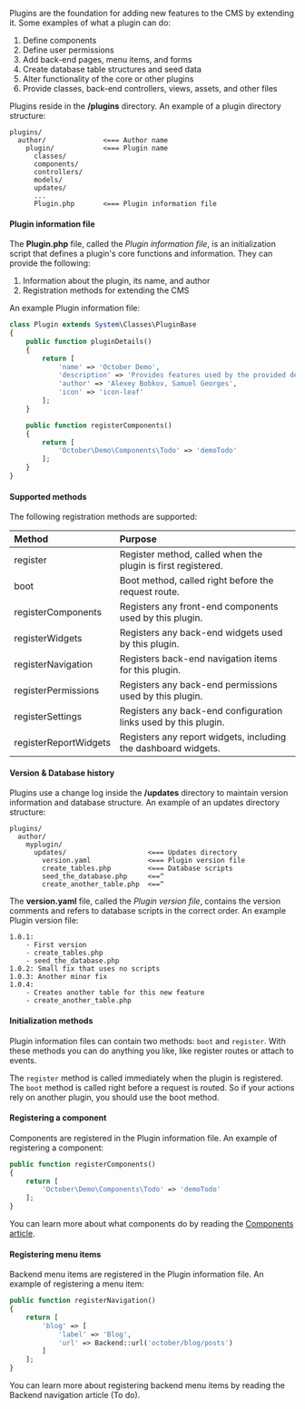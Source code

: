 Plugins are the foundation for adding new features to the CMS by extending it. Some examples of what a plugin can do:

1. Define components
2. Define user permissions
3. Add back-end pages, menu items, and forms
4. Create database table structures and seed data
5. Alter functionality of the core or other plugins
6. Provide classes, back-end controllers, views, assets, and other files

Plugins reside in the **/plugins** directory. An example of a plugin directory structure:

```
plugins/
  author/              <=== Author name
    plugin/            <=== Plugin name
      classes/
      components/
      controllers/
      models/
      updates/
      ...
      Plugin.php       <=== Plugin information file
```

#### Plugin information file

The **Plugin.php** file, called the *Plugin information file*, is an initialization script that defines a plugin's core functions and information. They can provide the following:

1. Information about the plugin, its name, and author
2. Registration methods for extending the CMS

An example Plugin information file:

```php
class Plugin extends System\Classes\PluginBase
{
    public function pluginDetails()
    {
        return [
            'name' => 'October Demo',
            'description' => 'Provides features used by the provided demonstration theme.',
            'author' => 'Alexey Bobkov, Samuel Georges',
            'icon' => 'icon-leaf'
        ];
    }

    public function registerComponents()
    {
        return [
            'October\Demo\Components\Todo' => 'demoTodo'
        ];
    }
}
```

#### Supported methods

The following registration methods are supported:

| Method                | Purpose                                                         |
|:--------------------- |:----------------------------------------------------------------|
| register              | Register method, called when the plugin is first registered.    |
| boot                  | Boot method, called right before the request route.             |
| registerComponents    | Registers any front-end components used by this plugin.         |
| registerWidgets       | Registers any back-end widgets used by this plugin.             |
| registerNavigation    | Registers back-end navigation items for this plugin.            |
| registerPermissions   | Registers any back-end permissions used by this plugin.         |
| registerSettings      | Registers any back-end configuration links used by this plugin. |
| registerReportWidgets | Registers any report widgets, including the dashboard widgets.  |

#### Version & Database history

Plugins use a change log inside the **/updates** directory to maintain version information and database structure. An example of an updates directory structure:

```
plugins/
  author/
    myplugin/
      updates/                    <=== Updates directory
        version.yaml              <=== Plugin version file
        create_tables.php         <=== Database scripts
        seed_the_database.php     <==^
        create_another_table.php  <==^
```

The **version.yaml** file, called the *Plugin version file*, contains the version comments and refers to database scripts in the correct order.
An example Plugin version file:

```
1.0.1:
    - First version
    - create_tables.php
    - seed_the_database.php
1.0.2: Small fix that uses no scripts
1.0.3: Another minor fix
1.0.4:
    - Creates another table for this new feature
    - create_another_table.php
```

#### Initialization methods

Plugin information files can contain two methods: `boot` and `register`. With these methods you can do anything you like, like register routes or attach to events.

The `register` method is called immediately when the plugin is registered. The `boot` method is called right before a request is routed. So if your actions rely on another plugin, you should use the boot method.

#### Registering a component

Components are registered in the Plugin information file. An example of registering a component:

```php
public function registerComponents()
{
    return [
        'October\Demo\Components\Todo' => 'demoTodo'
    ];
}
```
You can learn more about what components do by reading the [Components article](components).

#### Registering menu items

Backend menu items are registered in the Plugin information file. An example of registering a menu item:

```php
public function registerNavigation()
{
    return [
        'blog' => [
            'label' => 'Blog',
            'url' => Backend::url('october/blog/posts')
        ]
    ];
}
```
You can learn more about registering backend menu items by reading the Backend navigation article (To do).

